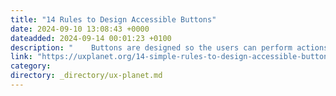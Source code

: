 ```yaml
---
title: "14 Rules to Design Accessible Buttons"
date: 2024-09-10 13:08:43 +0000
dateadded: 2024-09-14 00:01:23 +0100
description: "    Buttons are designed so the users can perform actions while interacting with your application or product. Designing accessible buttons is…  Continue reading on UX Planet »  "
link: "https://uxplanet.org/14-simple-rules-to-design-accessible-buttons-3eb48327792b?source=rss----819cc2aaeee0---4"
category:
directory: _directory/ux-planet.md
---
```

